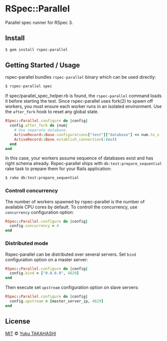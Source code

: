 # RSpec::Parallel

Parallel spec runner for RSpec 3.

## Install

```sh
$ gem install rspec-parallel
```

## Getting Started / Usage

rspec-parallel bundles `rspec-parallel` binary which can be used directly:

```sh
$ rspec-parallel spec
```

If spec/parallel_spec_helper.rb is found, the `rspec-parallel` command loads it before starting the test. Since rspec-parallel uses fork(2) to spawn off workers, you must ensure each worker runs in an isolated environment. Use the `after_fork` hook to reset any global state.

```rb
RSpec::Parallel.configure do |config|
  config.after_fork do |num|
    # Use separate database.
    ActiveRecord::Base.configurations["test"]["database"] << num.to_s
    ActiveRecord::Base.establish_connection(:test)
  end
end
```

In this case, your workers assume sequence of databases exist and has right schema already. Rspec-parallel ships with `db:test:prepare_sequential` rake task to prepare them for your Rails application:

```sh
$ rake db:test:prepare_sequential
```

### Controll concurrency

The number of workers spawned by rspec-parallel is the number of available CPU cores by default. To controll the concurrency, use `concurrency` configuration option:

```rb
RSpec::Parallel.configure do |config|
  config.concurrency = 4
end
```

### Distributed mode

Rspec-parallel can be distributed over several servers. Set `bind` configuration option on a master server:

```rb
RSpec::Parallel.configure do |config|
  config.bind = ["0.0.0.0", 4629]
end
```

Then execute set `upstream` configuration option on slave servers:

```rb
RSpec::Parallel.configure do |config|
  config.upstream = [master_server_ip, 4629]
end
```

## License

[MIT](https://github.com/yuku-t/rspec-parallel/blob/master/LICENSE) © [Yuku TAKAHASHI](https://github.com/yuku-t)
